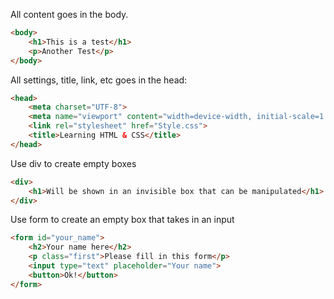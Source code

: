 All content goes in the body.
```Html
<body>
    <h1>This is a test</h1>
    <p>Another Test</p>
</body>
```
All settings, title, link, etc goes in the head:
```Html
<head>
    <meta charset="UTF-8">
    <meta name="viewport" content="width=device-width, initial-scale=1.0">
    <link rel="stylesheet" href="Style.css">
    <title>Learning HTML & CSS</title>
</head>
```

Use div to create empty boxes
```Html
<div>
    <h1>Will be shown in an invisible box that can be manipulated</h1>
</div>
```

Use form to create an empty box that takes in an input
```Html
<form id="your_name">
    <h2>Your name here</h2>
    <p class="first">Please fill in this form</p>
    <input type="text" placeholder="Your name">
    <button>Ok!</button>
</form>
```